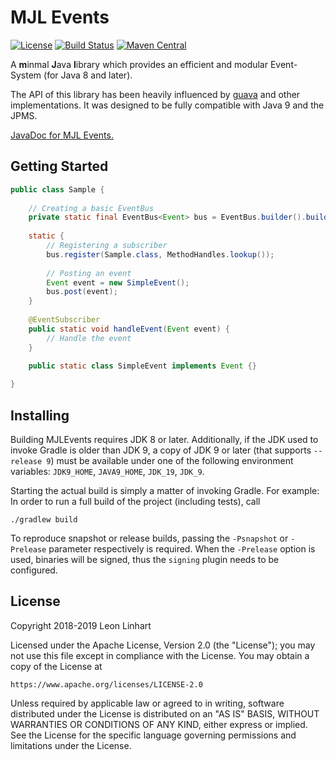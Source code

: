 # MJL Events

[![License](https://img.shields.io/badge/license-Apache%202.0-yellowgreen.svg?style=flat-square)](https://github.com/TheMrMilchmann/MJLEvents/blob/master/LICENSE)
[![Build Status](https://img.shields.io/travis/TheMrMilchmann/MJLEvents/master.svg?style=flat-square)](https://travis-ci.org/TheMrMilchmann/MJLEvents)
[![Maven Central](https://img.shields.io/maven-central/v/com.github.themrmilchmann.mjl/mjl-events.svg?style=flat-square&label=maven%20central)](https://maven-badges.herokuapp.com/maven-central/com.github.themrmilchmann.mjl/mjl-events)

A **m**inmal **J**ava **l**ibrary which provides an efficient and modular Event-System (for Java 8 and later).

The API of this library has been heavily influenced by [guava](https://github.com/google/guava) and other
implementations. It was designed to be fully compatible with Java 9 and the JPMS.

[JavaDoc for MJL Events.](https://themrmilchmann.github.io/MJLEvents/)


## Getting Started

```java
public class Sample {
    
    // Creating a basic EventBus
    private static final EventBus<Event> bus = EventBus.builder().build();
    
    static {
        // Registering a subscriber
        bus.register(Sample.class, MethodHandles.lookup());
        
        // Posting an event
        Event event = new SimpleEvent();
        bus.post(event);
    }
    
    @EventSubscriber
    public static void handleEvent(Event event) {
        // Handle the event
    } 
    
    public static class SimpleEvent implements Event {}

}
```


## Installing

Building MJLEvents requires JDK 8 or later. Additionally, if the JDK used to invoke Gradle is older than JDK 9, a copy
of JDK 9 or later (that supports `--release 9`) must be available under one of the following environment variables:
`JDK9_HOME`, `JAVA9_HOME`, `JDK_19`, `JDK_9`.

Starting the actual build is simply a matter of invoking Gradle. For example: In order to run a full build of the
project (including tests), call

    ./gradlew build

To reproduce snapshot or release builds, passing the `-Psnapshot` or `-Prelease` parameter respectively is required.
When the `-Prelease` option is used, binaries will be signed, thus the `signing` plugin needs to be configured.


## License

Copyright 2018-2019 Leon Linhart

Licensed under the Apache License, Version 2.0 (the "License");
you may not use this file except in compliance with the License.
You may obtain a copy of the License at

    https://www.apache.org/licenses/LICENSE-2.0

Unless required by applicable law or agreed to in writing, software
distributed under the License is distributed on an "AS IS" BASIS,
WITHOUT WARRANTIES OR CONDITIONS OF ANY KIND, either express or implied.
See the License for the specific language governing permissions and
limitations under the License.